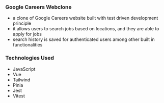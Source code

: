 ### Google Careers Webclone
  - a clone of Google Careers website built with test driven development principle
  - it allows users to search jobs based on locations, and they are able to apply for jobs
  - search history is saved for authenticated users among other built in functionalities

### Technologies Used
  - JavaScript
  - Vue
  - Tailwind
  - Pinia
  - Jest
  - Vitest